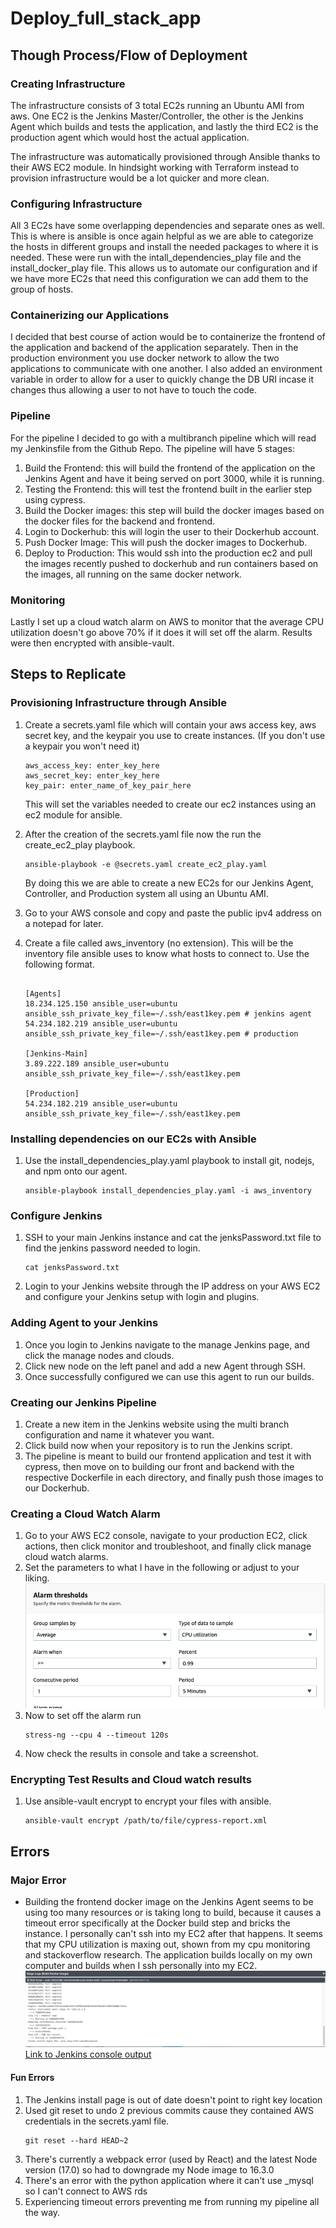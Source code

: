 # Deploy_full_stack_app

## Though Process/Flow of Deployment 

### Creating Infrastructure 

The infrastructure consists of 3 total EC2s running an Ubuntu AMI from aws. One EC2 is the Jenkins Master/Controller, the other is the Jenkins Agent which builds and tests the application, and lastly the third EC2 is the production agent which would host the actual application. 

The infrastructure was automatically provisioned through Ansible thanks to their AWS EC2 module. In hindsight working with Terraform instead to provision infrastructure would be a lot quicker and more clean. 

### Configuring Infrastructure 

All 3 EC2s have some overlapping dependencies and separate ones as well. This is where is ansible is once again helpful as we are able to categorize the hosts in different groups and install the needed packages to where it is needed. These were run with the intall_dependencies_play file and the install_docker_play file. This allows us to automate our configuration and if we have more EC2s that need this configuration we can add them to the group of hosts. 

### Containerizing our Applications

I decided that best course of action would be to containerize the frontend of the application and backend of the application separately. Then in the production environment you use docker network to allow the two applications to communicate with one another. I also added an environment variable in order to allow for a user to quickly change the DB URI incase it changes thus allowing a user to not have to touch the code. 

### Pipeline

For the pipeline I decided to go with a multibranch pipeline which will read my Jenkinsfile from the Github Repo. The pipeline will have 5 stages:
1. Build the Frontend: this will build the frontend of the application on the Jenkins Agent and have it being served on port 3000, while it is running. 
2. Testing the Frontend: this will test the frontend built in the earlier step using cypress. 
3. Build the Docker images: this step will build the docker images based on the docker files for the backend and frontend. 
4. Login to Dockerhub: this will login the user to their Dockerhub account. 
5. Push Docker Image: This will push the docker images to Dockerhub.
6. Deploy to Production: This would ssh into the production ec2 and pull the images recently pushed to dockerhub and run containers based on the images, all running on the same docker network.  

### Monitoring 

Lastly I set up a cloud watch alarm on AWS to monitor that the average CPU utilization doesn't go above 70% if it does it will set off the alarm. 
Results were then encrypted with ansible-vault.

## Steps to Replicate 

### Provisioning Infrastructure through Ansible

1. Create a secrets.yaml file which will contain your aws access key, aws secret key, and the keypair you use to create instances. (If you don't use a keypair you won't need it)
    ```
    aws_access_key: enter_key_here
    aws_secret_key: enter_key_here
    key_pair: enter_name_of_key_pair_here
    ```
    This will set the variables needed to create our ec2 instances using an ec2 module for ansible. 

2. After the creation of the secrets.yaml file now the run the create_ec2_play playbook. 

    ```
    ansible-playbook -e @secrets.yaml create_ec2_play.yaml
    ```
    By doing this we are able to create a new EC2s for our Jenkins Agent, Controller, and Production system all using an Ubuntu AMI. 

3. Go to your AWS console and copy and paste the public ipv4 address on a notepad for later.

4. Create a file called aws_inventory (no extension). This will be the inventory file ansible uses to know what hosts to connect to. Use the following format. 
    ```

    [Agents]
    18.234.125.150 ansible_user=ubuntu ansible_ssh_private_key_file=~/.ssh/east1key.pem # jenkins agent
    54.234.182.219 ansible_user=ubuntu ansible_ssh_private_key_file=~/.ssh/east1key.pem # production

    [Jenkins-Main]
    3.89.222.189 ansible_user=ubuntu ansible_ssh_private_key_file=~/.ssh/east1key.pem

    [Production]
    54.234.182.219 ansible_user=ubuntu ansible_ssh_private_key_file=~/.ssh/east1key.pem

    ```


### Installing dependencies on our EC2s with Ansible

1. Use the install_dependencies_play.yaml playbook to install git, nodejs, and npm onto our agent.

    ```
    ansible-playbook install_dependencies_play.yaml -i aws_inventory
    ```

### Configure Jenkins

1. SSH to your main Jenkins instance and cat the jenksPassword.txt file to find the jenkins password needed to login.

    ```
    cat jenksPassword.txt
    ```
2. Login to your Jenkins website through the IP address on your AWS EC2 and configure your Jenkins setup with login and plugins. 

### Adding Agent to your Jenkins 

1. Once you login to Jenkins navigate to the manage Jenkins page, and click the manage nodes and clouds.
2. Click new node on the left panel and add a new Agent through SSH. 
3. Once successfully configured we can use this agent to run our builds. 

### Creating our Jenkins Pipeline

1. Create a new item in the Jenkins website using the multi branch configuration and name it whatever you want. 
2. Click build now when your repository is to run the Jenkins script.
3. The pipeline is meant to build our frontend application and test it with cypress, then move on to building our front and backend with the respective Dockerfile in each directory, and finally push those images to our Dockerhub.

### Creating a Cloud Watch Alarm

1. Go to your AWS EC2 console, navigate to your production EC2, click actions, then click monitor and troubleshoot, and finally click manage cloud watch alarms.
2. Set the parameters to what I have in the following or adjust to your liking. 
    ![Cloud Watch Config](/screenshots/cloud_watch_config.png)
3. Now to set off the alarm run
    ```
    stress-ng --cpu 4 --timeout 120s
    ```
4. Now check the results in console and take a screenshot.

### Encrypting Test Results and Cloud watch results

1. Use ansible-vault encrypt to encrypt your files with ansible.

    ```
    ansible-vault encrypt /path/to/file/cypress-report.xml 
    ```

## Errors

### Major Error

- Building the frontend docker image on the Jenkins Agent seems to be using too many resources or is taking long to build, because it causes a timeout error specifically at the Docker build step and bricks the instance. I personally can't ssh into my EC2 after that happens. It seems that my CPU utilization is maxing out, shown from my cpu monitoring and stackoverflow research. The application builds locally on my own computer and builds when I ssh personally into my EC2. 
![Jenkins_Timeout](./errors/agent_timeout_error.png)
[Link to Jenkins console output](./errors/Jenkins_out_put.txt)



#### Fun Errors
1. The Jenkins install page is out of date doesn't point to right key location
2. Used git reset to undo 2 previous commits cause they contained AWS credentials in the secrets.yaml file.
    ```
    git reset --hard HEAD~2
    ```
3. There's currently a webpack error (used by React) and the latest Node version (17.0) so had to downgrade my Node image to  16.3.0
4. There's an error with the python application where it can't use _mysql so I can't connect to AWS rds
5. Experiencing timeout errors preventing me from running my pipeline all the way.